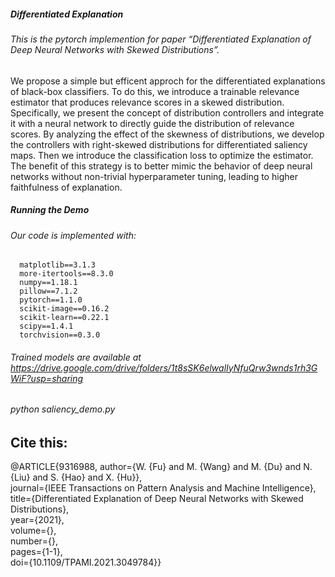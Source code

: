 ##### Differentiated Explanation

###### This is the pytorch implemention for paper “Differentiated Explanation of Deep Neural Networks with Skewed Distributions”. 

We propose a simple but efficent approch for the differentiated explanations of black-box classifiers. To do this, we introduce a trainable relevance estimator that produces relevance scores in a skewed distribution. Specifically, we present the concept of distribution controllers and integrate it with a neural network to directly guide the distribution of relevance scores. By analyzing the effect of the skewness of distributions, we develop the controllers with right-skewed distributions for differentiated saliency maps. Then we introduce the classification loss to optimize the estimator. The benefit of this strategy is to better mimic the behavior of deep neural networks without non-trivial hyperparameter tuning, leading to higher faithfulness of explanation.

##### Running the Demo
###### Our code is implemented with:
      matplotlib==3.1.3 
      more-itertools==8.3.0 
      numpy==1.18.1 
      pillow==7.1.2 
      pytorch==1.1.0 
      scikit-image==0.16.2 
      scikit-learn==0.22.1 
      scipy==1.4.1 
      torchvision==0.3.0 
###### Trained models are available at https://drive.google.com/drive/folders/1t8sSK6elwalIyNfuQrw3wnds1rh3GWiF?usp=sharing
###### python saliency_demo.py

## Cite this:
@ARTICLE{9316988,  author={W. {Fu} and M. {Wang} and M. {Du} and N. {Liu} and S. {Hao} and X. {Hu}},  
journal={IEEE Transactions on Pattern Analysis and Machine Intelligence},   
title={Differentiated Explanation of Deep Neural Networks with Skewed Distributions},   
year={2021},  
volume={},  
number={},  
pages={1-1},  
doi={10.1109/TPAMI.2021.3049784}}
